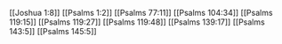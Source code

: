 [[Joshua 1:8]]
[[Psalms 1:2]]
[[Psalms 77:11]]
[[Psalms 104:34]]
[[Psalms 119:15]]
[[Psalms 119:27]]
[[Psalms 119:48]]
[[Psalms 139:17]]
[[Psalms 143:5]]
[[Psalms 145:5]]
